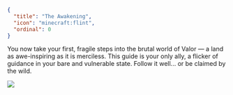 ```json
{
  "title": "The Awakening",
  "icon": "minecraft:flint",
  "ordinal": 0
}
```

You now take your first, fragile steps into the brutal world of Valor — a land as awe-inspiring as it is merciless. This guide is your only ally, a flicker of guidance in your bare and vulnerable state. Follow it well... or be claimed by the wild.

![](valor_core:textures/miscellaneous/art_bottom.png)